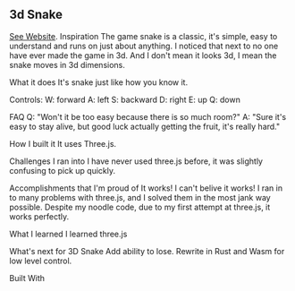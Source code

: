 ## 3d Snake
[See Website](jacobzwang.com/3d-snake).
Inspiration
The game snake is a classic, it's simple, easy to understand and runs on just about anything. I noticed that next to no one have ever made the game in 3d. And I don't mean it looks 3d, I mean the snake moves in 3d dimensions.

What it does
It's snake just like how you know it.

Controls: W: forward A: left S: backward D: right E: up Q: down

FAQ
Q: "Won't it be too easy because there is so much room?" A: "Sure it's easy to stay alive, but good luck actually getting the fruit, it's really hard."

How I built it
It uses Three.js.

Challenges I ran into
I have never used three.js before, it was slightly confusing to pick up quickly.

Accomplishments that I'm proud of
It works! I can't belive it works! I ran in to many problems with three.js, and I solved them in the most jank way possible. Despite my noodle code, due to my first attempt at three.js, it works perfectly.

What I learned
I learned three.js

What's next for 3D Snake
Add ability to lose. Rewrite in Rust and Wasm for low level control.

Built With
